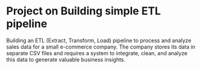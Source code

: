 # Project on Building simple ETL pipeline
 Building an ETL (Extract, Transform, Load) pipeline to process and analyze sales data for a small e-commerce company. The company stores its data in separate CSV files and requires a system to integrate, clean, and analyze this data to generate valuable business insights.
